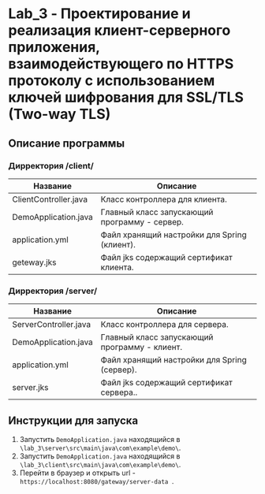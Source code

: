 # Lab_3 - Проектирование и реализация клиент-серверного приложения, взаимодействующего по HTTPS протоколу с использованием ключей шифрования для SSL/TLS (Two-way TLS)
## Описание программы
### Дирректория /client/
Название | Описание 
---------------|------------------------------------
ClientController.java | Класс контроллера для клиента.
DemoApplication.java  | Главный класс запускающий программу - сервер.
application.yml  | Файл хранящий настройки для Spring (клиент).
geteway.jks  | Файл jks содержащий сертификат клиента.

### Дирректория /server/ 
Название | Описание 
---------------|------------------------------------
ServerController.java | Класс контроллера для сервера.
DemoApplication.java  | Главный класс запускающий программу - клиент.
application.yml  | Файл хранящий настройки для Spring (сервер).
server.jks  | Файл jks содержащий сертификат сервера..

## **Инструкции для запуска**
1. Запустить `DemoApplication.java` находящийся в `\lab_3\server\src\main\java\com\example\demo\`.
2. Запустить `DemoApplication.java` находящийся в `\lab_3\client\src\main\java\com\example\demo\`.
3. Перейти в браузер и открыть url - `https://localhost:8080/gateway/server-data `.
